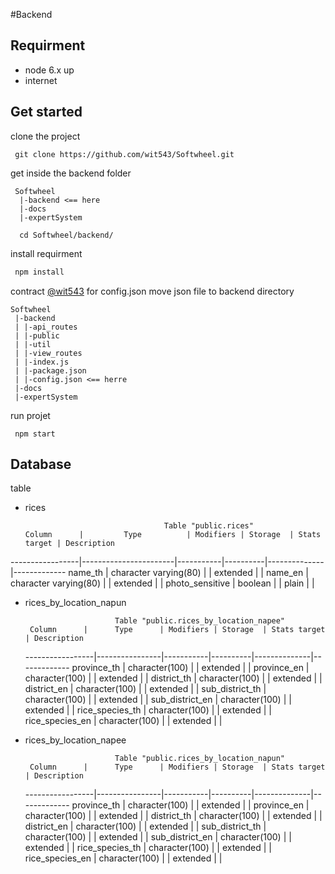 #Backend

## Requirment
 - node 6.x up
 - internet
 
## Get started

 clone the project
```
 git clone https://github.com/wit543/Softwheel.git
```
 get inside the backend folder
```
 Softwheel
  |-backend <== here
  |-docs
  |-expertSystem
  
  cd Softwheel/backend/
```
 install requirment
 ```javascript
  npm install
 ```
 contract [@wit543]() for config.json
 move json file to backend directory
 ```
 Softwheel
  |-backend 
  | |-api_routes
  | |-public
  | |-util
  | |-view_routes
  | |-index.js
  | |-package.json
  | |-config.json <== herre
  |-docs
  |-expertSystem
```
 run projet
 ```
  npm start
 ```

## Database
 table
 - rices
   
                                      Table "public.rices"
       Column      |         Type          | Modifiers | Storage  | Stats target | Description
  -----------------|-----------------------|-----------|----------|--------------|-------------
   name_th         | character varying(80) |           | extended |              |
   name_en         | character varying(80) |           | extended |              |
   photo_sensitive | boolean               |           | plain    |              |
   
 - rices_by_location_napun 
   
                           Table "public.rices_by_location_napee"
        Column      |      Type      | Modifiers | Storage  | Stats target | Description
   -----------------|----------------|-----------|----------|--------------|-------------
    province_th     | character(100) |           | extended |              |
    province_en     | character(100) |           | extended |              |
    district_th     | character(100) |           | extended |              |
    district_en     | character(100) |           | extended |              |
    sub_district_th | character(100) |           | extended |              |
    sub_district_en | character(100) |           | extended |              |
    rice_species_th | character(100) |           | extended |              |
    rice_species_en | character(100) |           | extended |              |

 - rices_by_location_napee
 
                           Table "public.rices_by_location_napun"
        Column      |      Type      | Modifiers | Storage  | Stats target | Description
   -----------------|----------------|-----------|----------|--------------|-------------
    province_th     | character(100) |           | extended |              |
    province_en     | character(100) |           | extended |              |
    district_th     | character(100) |           | extended |              |
    district_en     | character(100) |           | extended |              |
    sub_district_th | character(100) |           | extended |              |
    sub_district_en | character(100) |           | extended |              |
    rice_species_th | character(100) |           | extended |              |
    rice_species_en | character(100) |           | extended |              |
